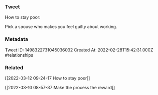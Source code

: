 ### Tweet
How to stay poor:

Pick a spouse who makes you feel guilty about working.

### Metadata
Tweet ID: 1498322731045036032
Created At: 2022-02-28T15:42:31.000Z
#relationships 

### Related
[[2022-03-12 09-24-17 How to stay poor]]

[[2022-03-10 08-57-37 Make the process the reward]]

